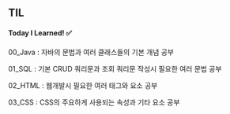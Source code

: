 ## TIL

#### Today I Learned! ✅

00_Java : 자바의 문법과 여러 클래스들의 기본 개념 공부

01_SQL : 기본 CRUD 쿼리문과 조회 쿼리문 작성시 필요한 여러 문법 공부

02_HTML : 웹개발시 필요한 여러 태그와 요소 공부

03_CSS : CSS의 주요하게 사용되는 속성과 기타 요소 공부

